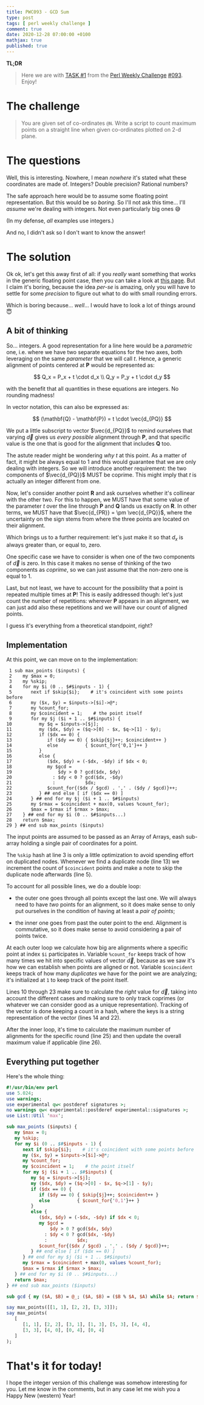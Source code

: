 ```yaml
---
title: PWC093 - GCD Sum
type: post
tags: [ perl weekly challenge ]
comment: true
date: 2020-12-28 07:00:00 +0100
mathjax: true
published: true
---
```


**TL;DR**

> Here we are with [TASK #1][] from the [Perl Weekly Challenge][]
> [#093][]. Enjoy!

# The challenge

> You are given set of co-ordinates `@N`. Write a script to count maximum
> points on a straight line when given co-ordinates plotted on 2-d plane.

# The questions

Well, this is interesting. Nowhere, I mean *nowhere* it's stated what these
coordinates are made of. Integers? Double precision? Rational numbers?

The safe approach here would be to assume some floating point
representation. But this would be so *boring*. So I'll not ask this time...
I'll *assume* we're dealing with integers. Not even particularly big ones 😅

(In my defense, *all* examples use integers.)

And no, I didn't ask so I don't want to know the answer!

# The solution

Ok ok, let's get this away first of all: if you *really* want something that
works in the generic floating point case, then you can take a look at [this
page][]. But I claim it's boring, because the idea *per-se* is amazing, only
you will have to settle for some *precision* to figure out what to do with
small rounding errors.

Which is boring because... *well*... I would have to look a lot of things
around 😇

## A bit of thinking

So... integers. A good representation for a line here would be a
*parametric* one, i.e. where we have two separate equations for the two
axes, both leveraging on the same *parameter* that we will call $t$. Hence,
a generic alignment of points centered at $\mathbf{P}$ would be represented as:

$$
Q_x = P_x + t \cdot d_x \\
Q_y = P_y + t \cdot d_y
$$

with the benefit that all quantities in these equations are integers. No
rounding madness!

In vector notation, this can also be expressed as:

$$
(\mathbf{Q} - \mathbf{P}) = t \cdot \vec{d_{PQ}}
$$

We put a little subscript to vector $\vec{d_{PQ}}$ to remind ourselves that
varying $\vec{d}$ gives us *every possible* alignment through $\mathbf{P}$,
and that specific value is the one that is good for the alignment that
includes $\mathbf{Q}$ too.

The astute reader might be wondering *why $t$* at this point. As a matter
of fact, it might be always equal to $1$ and this would guarantee that we
are only dealing with integers. So we will introduce another requirement:
the two components of $\vec{d_{PQ}}$ MUST be coprime. This might imply that $t$
is actually an integer different from one.

Now, let's consider another point $\mathbf{R}$ and ask ourselves whether
it's collinear with the other two. For this to happen, we MUST have that
some value of the parameter $t$ over the line through $\mathbf{P}$ and
$\mathbf{Q}$ lands us exactly on $\mathbf{R}$. In other terms, we MUST have
that $\vec{d_{PR}} = \pm \vec{d_{PQ}}$, where the uncertainty on the sign
stems from where the three points are located on their alignment.

Which brings us to a further requirement: let's just make it so that $d_x$
is always greater than, or equal to, zero.

One specific case we have to consider is when one of the two components of
$\vec{d}$ is zero. In this case it makes no sense of thinking of the two
components as *coprime*, so we can just assume that the non-zero one is
equal to $1$.

Last, but not least, we have to account for the possibility that a point is
repeated multiple times at $\mathbf{P}$! This is easily addressed though:
let's just count the number of repetitions: wherever $\mathbf{P}$ appears in
an alignment, we can just add also these repetitions and we will have our
count of aligned points.

I guess it's everything from a theoretical standpoint, right?

## Implementation

At this point, we can move on to the implementation:

```
 1 sub max_points ($inputs) {
 2    my $max = 0;
 3    my %skip;
 4    for my $i (0 .. $#$inputs - 1) {
 5       next if $skip{$i};    # it's coincident with some points before
 6       my ($x, $y) = $inputs->[$i]->@*;
 7       my %count_for;
 8       my $coincident = 1;    # the point itself
 9       for my $j ($i + 1 .. $#$inputs) {
10          my $q = $inputs->[$j];
11          my ($dx, $dy) = ($q->[0] - $x, $q->[1] - $y);
12          if ($dx == 0) {
13             if ($dy == 0) { $skip{$j}++; $coincident++ }
14             else          { $count_for{'0,1'}++ }
15          }
16          else {
17             ($dx, $dy) = (-$dx, -$dy) if $dx < 0;
18             my $gcd =
19                 $dy > 0 ? gcd($dx, $dy)
20               : $dy < 0 ? gcd($dx, -$dy)
21               :           $dx;
22             $count_for{($dx / $gcd) . ',' . ($dy / $gcd)}++;
23          } ## end else [ if ($dx == 0) ]
24       } ## end for my $j ($i + 1 .. $#$inputs)
25       my $rmax = $coincident + max(0, values %count_for);
26       $max = $rmax if $rmax > $max;
27    } ## end for my $i (0 .. $#$inputs...)
28    return $max;
29 } ## end sub max_points ($inputs)
```

The input points are assumed to be passed as an Array of Arrays, eash
sub-array holding a single pair of coordinates for a point.

The `%skip` hash at line 3 is only a little optimization to avoid spending
effort on duplicated nodes. Whenever we find a duplicate node (line 13) we
increment the count of `$coincident` points and make a note to skip the
duplicate node afterwards (line 5).

To account for all possible lines, we do a double loop:

- the outer one goes through all points except the last one. We will always
  need to have *two* points for an alignment, so it does make sense to only
  put ourselves in the condition of having at least a *pair of points*;

- the inner one goes from past the outer point to the end. Alignment is
  commutative, so it does make sense to avoid considering a pair of points
  twice.

At each outer loop we calculate how big are alignments where a specific
point at index `$i` participates in. Variable `%count_for` keeps track of
how many times we hit into specific values of vector $\vec{d}$, because as
we saw it's how we can establish when points are aligned or not. Variable
`$coincident` keeps track of how many *duplicates* we have for the point we
are analyzing; it's initialized at `1` to keep track of the point itself.

Lines 10 through 23 make sure to calculate the *right* value for $\vec{d}$,
taking into account the different cases and making sure to only track
coprimes (or whatever we can consider good as a unique representation).
Tracking of the vector is done keeping a count in a hash, where the keys is
a string representation of the vector (lines 14 and 22).

After the inner loop, it's time to calculate the maximum number of
alignments for the specific round (line 25) and then update the overall
maximum value if applicable (line 26).

## Everything put together

Here's the whole thing:

```perl
#!/usr/bin/env perl
use 5.024;
use warnings;
use experimental qw< postderef signatures >;
no warnings qw< experimental::postderef experimental::signatures >;
use List::Util 'max';

sub max_points ($inputs) {
   my $max = 0;
   my %skip;
   for my $i (0 .. $#$inputs - 1) {
      next if $skip{$i};    # it's coincident with some points before
      my ($x, $y) = $inputs->[$i]->@*;
      my %count_for;
      my $coincident = 1;    # the point itself
      for my $j ($i + 1 .. $#$inputs) {
         my $q = $inputs->[$j];
         my ($dx, $dy) = ($q->[0] - $x, $q->[1] - $y);
         if ($dx == 0) {
            if ($dy == 0) { $skip{$j}++; $coincident++ }
            else          { $count_for{'0,1'}++ }
         }
         else {
            ($dx, $dy) = (-$dx, -$dy) if $dx < 0;
            my $gcd =
                $dy > 0 ? gcd($dx, $dy)
              : $dy < 0 ? gcd($dx, -$dy)
              :           $dx;
            $count_for{($dx / $gcd) . ',' . ($dy / $gcd)}++;
         } ## end else [ if ($dx == 0) ]
      } ## end for my $j ($i + 1 .. $#$inputs)
      my $rmax = $coincident + max(0, values %count_for);
      $max = $rmax if $rmax > $max;
   } ## end for my $i (0 .. $#$inputs...)
   return $max;
} ## end sub max_points ($inputs)

sub gcd { my ($A, $B) = @_; ($A, $B) = ($B % $A, $A) while $A; return $B }

say max_points([[1, 1], [2, 2], [3, 3]]);
say max_points(
   [
      [1, 1], [2, 2], [3, 1], [1, 3], [5, 3], [4, 4],
      [3, 3], [4, 0], [0, 4], [0, 4]
   ]
);
```

# That's it for today!

I hope the integer version of this challenge was somehow interesting for
you. Let me know in the comments, but in any case let me wish you a Happy
New (western) Year!

[Perl Weekly Challenge]: https://perlweeklychallenge.org/
[#093]: https://perlweeklychallenge.org/blog/perl-weekly-challenge-093/
[TASK #1]: https://perlweeklychallenge.org/blog/perl-weekly-challenge-093/#TASK1
[Perl]: https://www.perl.org/
[this page]: https://www.cs.princeton.edu/courses/archive/spring03/cs226/assignments/lines.html
